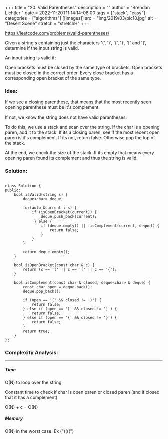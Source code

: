 +++
title = "20. Valid Parentheses"
description = ""
author = "Brendan Lichtler "
date = 2022-11-20T11:14:14-08:00
tags = ["stack", "easy"]
categories = ["algorithms"]
[[images]]
  src = "img/2019/03/pic18.jpg"
  alt = "Desert Scene"
  stretch = "stretchH"
+++

https://leetcode.com/problems/valid-parentheses/

Given a string s containing just the characters '(', ')', '{', '}', '[' and ']', determine if the input string is valid.

An input string is valid if:

Open brackets must be closed by the same type of brackets.
Open brackets must be closed in the correct order.
Every close bracket has a corresponding open bracket of the same type.

<h3>Idea:</h3>

If we see a closing parenthese, that means that the most recently seen opening parenthese must be it's complement.

If not, we know the string does not have valid parantheses. 

To do this, we use a stack and scan over the string. If the char is a opening paren, add it to the stack. If its a closing paren, see if the most recent open paren is it's complement. If its not, return false. Otherwise pop the top of the stack.

At the end, we check the size of the stack. If its empty that means every opening paren found its complement and thus the string is valid.

<h3>Solution:</h3>

``` 

class Solution {
public:
    bool isValid(string s) {
        deque<char> deque;

        for(auto &current : s) {
            if (isOpenBracket(current)) {
                deque.push_back(current);
             } else {
                if (deque.empty() || !isComplement(current, deque)) {
                    return false;
                }
            }
        }

        return deque.empty();
    }

    bool isOpenBracket(const char & c) {
        return (c == '(' || c == '[' || c == '{');
    }

    bool isComplement(const char & closed, deque<char> & deque) {
        const char open = deque.back();
        deque.pop_back();

        if (open == '(' && closed != ')') {
            return false;
        } else if (open == '[' && closed != ']') {
            return false;
        } else if (open == '{' && closed != '}') {
            return false;
        }
        return true;
    }
};

```

<h3>Complexity Analysis:</h3>
<hr>

<h5><b>Time</b></h5>

O(N) to loop over the string

Constant time to check if char is open paren or closed paren (and if closed that it has a complement)

O(N) + c = O(N)

<h5><b>Memory</b></h5>

O(N) in the worst case. Ex ("((((")
